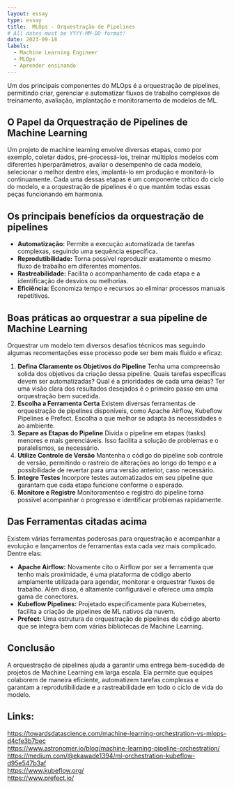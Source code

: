 ```yaml
---
layout: essay
type: essay
title:  MLOps - Orquestração de Pipelines
# All dates must be YYYY-MM-DD format!
date: 2023-09-18
labels:
  - Machine Learning Engineer
  - MLOps
  - Aprender ensinando
---
```


Um dos principais componentes do MLOps é a orquestração de pipelines, permitindo criar, gerenciar e automatizar fluxos de trabalho complexos de treinamento, avaliação, implantação e monitoramento de modelos de ML.

## O Papel da Orquestração de Pipelines de Machine Learning

Um projeto de machine learning envolve diversas etapas, como por exemplo, coletar dados, pré-processá-los, treinar múltiplos modelos com diferentes hiperparâmetros, avaliar o desempenho de cada modelo, selecionar o melhor dentre eles, implantá-lo em produção e monitorá-lo continuamente. Cada uma dessas etapas é um componente crítico do ciclo do modelo, e a orquestração de pipelines é o que mantém todas essas peças funcionando em harmonia.

## Os principais benefícios da orquestração de pipelines

* **Automatização:** Permite a execução automatizada de tarefas complexas, seguindo uma sequência específica.
* **Reprodutibilidade:** Torna possível reproduzir exatamente o mesmo fluxo de trabalho em diferentes momentos.
* **Rastreabilidade:** Facilita o acompanhamento de cada etapa e a identificação de desvios ou melhorias.
* **Eficiência:** Economiza tempo e recursos ao eliminar processos manuais repetitivos.

## Boas práticas ao orquestrar a sua pipeline de Machine Learning

Orquestrar um modelo tem diversos desafios técnicos mas seguindo algumas recomentações esse processo pode ser bem mais fluido e eficaz:

1. **Defina Claramente os Objetivos do Pipeline**
   Tenha uma compreensão solida dos objetivos da criação dessa pipeline. Quais tarefas específicas devem ser automatizadas? Qual é a prioridades de cada uma delas? Ter uma visão clara dos resultados desejados é o primeiro passo em uma orquestração bem sucedida.
2. **Escolha a Ferramenta Certa**
   Existem diversas ferramentas de orquestração de pipelines disponíveis, como Apache Airflow, Kubeflow Pipelines e Prefect. Escolha a que melhor se adapta às necessidades e ao ambiente.
3. **Separe as Etapas do Pipeline**
   Divida o pipeline em etapas (tasks) menores e mais gerenciáveis. Isso facilita a solução de problemas e o paralelismos, se necessário.
4. **Utilize Controle de Versão**
   Mantenha o código do pipeline sob controle de versão, permitindo o rastreio de alterações ao longo do tempo e a possibilidade de revertar para uma versão anterior, caso necessário.
5. **Integre Testes**
   Incorpore testes automatizados em seu pipeline que garantam que cada etapa funcione conforme o esperado.
6. **Monitore e Registre**
   Monitoramenteo e registro do pipeline torna possivel acompanhar o progresso e identificar problemas rapidamente.

## Das Ferramentas citadas acima

Existem várias ferramentas poderosas para orquestração e acompanhar a evolução e lançamentos de ferramentas esta cada vez mais complicado. Dentre elas:

* **Apache Airflow:** Novamente cito o Airflow por ser a ferramenta que tenho mais proximidade, é uma plataforma de código aberto amplamente utilizada para agendar, monitorar e orquestrar fluxos de trabalho. Além disso, é altamente configurável e oferece uma ampla gama de conectores.
* **Kubeflow Pipelines:** Projetado especificamente para Kubernetes, facilita a criação de pipelines de ML nativos da nuvem.
* **Prefect:** Uma estrutura de orquestração de pipelines de código aberto que se integra bem com várias bibliotecas de Machine Learning.

## Conclusão

A orquestração de pipelines ajuda a garantir uma entrega bem-sucedida de projetos de Machine Learning em larga escala. Ela permite que equipes colaborem de maneira eficiente, automatizem tarefas complexas e garantam a reprodutibilidade e a rastreabilidade em todo o ciclo de vida do modelo.

## Links:  
https://towardsdatascience.com/machine-learning-orchestration-vs-mlops-d4cfe3b7bec  
https://www.astronomer.io/blog/machine-learning-pipeline-orchestration/  
https://medium.com/@ekawade1394/ml-orchestration-kubeflow-d95e547b3af  
https://www.kubeflow.org/  
https://www.prefect.io/  
